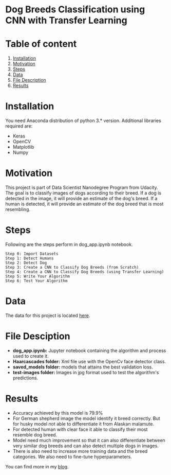 # Dog Breeds Classification using CNN with Transfer Learning

# Table of content
1. [Installation](#Installation)
2. [Motivation](#Motivation)
3. [Steps](#Steps)
4. [Data](#Data)
5. [File Description](#FileDescription)
6. [Results](#Results)


<a name="Installation"></a>
# Installation

You need Anaconda distribution of python 3.* version. Additional libraries required are:

* Keras
* OpenCV
* Matplotlib
* Numpy

<a name="Motivation"></a>
# Motivation

This project is part of Data Scientist Nanodegree Program from Udacity. The goal is to classify images of dogs according to their breed. If a dog is detected in the image, it will provide an estimate of the dog's breed. If a human is detected, it will provide an estimate of the dog breed that is most resembling.

<a name="Steps"></a>
# Steps

Following are the steps perform in dog_app.ipynb notebook.

    Step 0: Import Datasets
    Step 1: Detect Humans
    Step 2: Detect Dog
    Step 3: Create a CNN to Classify Dog Breeds (from Scratch)
    Step 4: Create a CNN to Classify Dog Breeds (using Transfer Learning)
    Step 5: Write Your Algorithm
    Step 6: Test Your Algorithm
    
<a name="Data"></a>
# Data
The data for this project is located [here](https://s3-us-west-1.amazonaws.com/udacity-aind/dog-project/dogImages.zip).

<a name="FileDescription"></a>
# File Desciption

* **dog_app.ipynb:** Jupyter notebook containing the algorithm and process used to create it.
* **Haarcascades folder:** Xml file use with the OpenCv face detector class.
* **saved_models folder:** models that attains the best validation loss.
* **test-images folder:** Images in jpg format used to test the algorithm's predictions.


<a name="Results"></a>
# Results

* Accuracy achieved by this model is 79.9% 
* For German shepherd image the model identify it breed correctly. But for husky model not able to differentiate it from Alaskan malamute. 
* For detected human with clear face it able to classify their most resemble dog breed. 
* Model need much improvement so that it can also differentiate between very similar dog breeds and can also detect multiple dogs in images. 
* There is also need to increase more training data and the breed categories.  We also need to fine-tune hyperparameters. 

You can find more in my [blog](https://medium.com/@raziakhalidbutt/dog-breeds-classification-using-cnn-through-transfer-learning-60f614a834fb).

